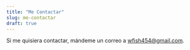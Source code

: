 ```yaml
---
title: "Me Contactar"
slug: me-contactar
draft: true
---
```


Si me quisiera contactar, mándeme un correo a wfish454@gmail.com.
